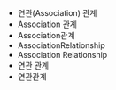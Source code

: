 - 연관(Association) 관계
- Association 관계
- Association관계
- AssociationRelationship
- Association Relationship
- 연관 관계
- 연관관계